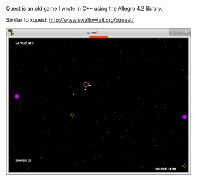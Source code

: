 Quest is an old game I wrote in C++ using the Allegro 4.2 library.

Similar to xquest: http://www.swallowtail.org/xquest/

![gameplay](./quest.png)
